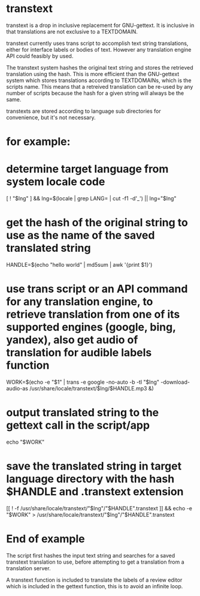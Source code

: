# transtext
transtext is a drop in inclusive replacement for GNU-gettext. It is inclusive in that translations are not exclusive to a TEXTDOMAIN.

transtext currently uses trans script to accomplish text string translations, either for interface labels or bodies of text. However any translation engine API could feasibly by used.

The transtext system hashes the original text string and stores the retrieved translation using the hash. 
This is more efficient than the GNU-gettext system which stores translations according to TEXTDOMAINs, which is the scripts name.
This means that a retreived translation can be re-used by any number of scripts because the hash for a given string will always be the same. 

transtexts are stored according to language sub directories for convenience, but it's not necessary.

# for example:
# determine target language from system locale code
[ ! "$lng" ] && lng=$(locale | grep LANG= | cut -f1 -d'_') || lng="$lng"

# get the hash of the original string to use as the name of the saved translated string
HANDLE=$(echo "hello world"  | md5sum | awk '{print $1}')

# use trans script or an API command for any translation engine, to retrieve translation from one of its supported engines (google, bing, yandex), also get audio of translation for audible labels function
WORK=$(echo -e "$1" | trans -e google -no-auto -b -tl "$lng" -download-audio-as /usr/share/locale/transtext/$lng/$HANDLE.mp3 &)

# output translated string to the gettext call in the script/app
echo "$WORK"

# save the translated string in target language directory with the hash $HANDLE and .transtext extension
[[  ! -f /usr/share/locale/transtext/"$lng"/"$HANDLE".transtext ]] && echo -e "$WORK" > /usr/share/locale/transtext/"$lng"/"$HANDLE".transtext

# End of example
The script first hashes the input text string and searches for a saved transtext translation to use, before attempting to get a translation from a translation server.

A transtext function is included to translate the labels of a review editor which is included in the gettext function, this is to avoid an infinite loop.
